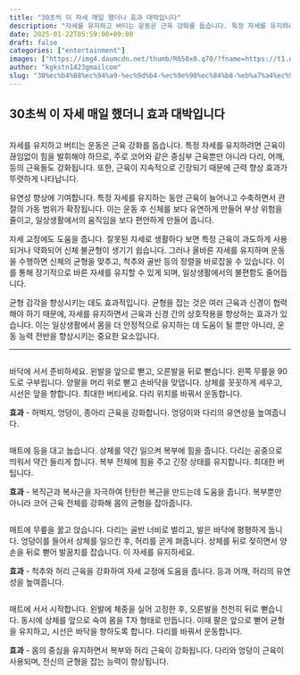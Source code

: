 ```yaml
---
title: "30초씩 이 자세 매일 했더니 효과 대박입니다"
description: "자세를 유지하고 버티는 운동은 근육 강화를 돕습니다. 특정 자세를 유지하려면 근육이 끊임없이 힘을 발휘해야 하므로, 주로 코어와 같은 중심부 근육뿐만 아니라 다리, 어깨, 등의 근육들도 강화됩니다. 또한, 근육이 지속적으로 긴장되기 때문에 근력 향상 효과가 뚜렷하게 나"
date: 2025-01-22T05:59:00+09:00
draft: false
categories: ["entertainment"]
images: ["https://img4.daumcdn.net/thumb/R658x0.q70/?fname=https://t1.daumcdn.net/news/202411/07/tenbody/20241107073036672ozrq.jpg", "https://t1.daumcdn.net/news/202411/07/tenbody/20241107073036934xphj.gif", "https://t1.daumcdn.net/news/202411/07/tenbody/20241107073037160aexw.gif", "https://t1.daumcdn.net/news/202411/07/tenbody/20241107073037520snnu.gif", "https://t1.daumcdn.net/news/202411/07/tenbody/20241107073037855vhah.gif"]
author: "kgkstn1423gmailcom"
slug: "30%ec%b4%88%ec%94%a9-%ec%9d%b4-%ec%9e%90%ec%84%b8-%eb%a7%a4%ec%9d%bc-%ed%96%88%eb%8d%94%eb%8b%88-%ed%9a%a8%ea%b3%bc-%eb%8c%80%eb%b0%95%ec%9e%85%eb%8b%88%eb%8b%a4"
---
```


<h2 >30초씩 이 자세 매일 했더니 효과 대박입니다</h2> <figure ><img src="https://img4.daumcdn.net/thumb/R658x0.q70/?fname=https://t1.daumcdn.net/news/202411/07/tenbody/20241107073036672ozrq.jpg" alt=""/></figure> <p>자세를 유지하고 버티는 운동은 근육 강화를 돕습니다. 특정 자세를 유지하려면 근육이 끊임없이 힘을 발휘해야 하므로, 주로 코어와 같은 중심부 근육뿐만 아니라 다리, 어깨, 등의 근육들도 강화됩니다. 또한, 근육이 지속적으로 긴장되기 때문에 근력 향상 효과가 뚜렷하게 나타납니다.</p> <p>유연성 향상에 기여합니다. 특정 자세를 유지하는 동안 근육이 늘어나고 수축하면서 관절의 가동 범위가 확장됩니다. 이는 운동 후 신체를 보다 유연하게 만들어 부상 위험을 줄이고, 일상생활에서의 움직임을 보다 편안하게 만들어 줍니다.</p> <p>자세 교정에도 도움을 줍니다. 잘못된 자세로 생활하다 보면 특정 근육이 과도하게 사용되거나 약화되어 신체 불균형이 생기기 쉽습니다. 그러나 올바른 자세를 유지하며 운동을 수행하면 신체의 균형을 맞추고, 척추와 골반 등의 정렬을 바로잡을 수 있습니다. 이를 통해 장기적으로 바른 자세를 유지할 수 있게 되며, 일상생활에서의 불편함도 줄어듭니다.</p> <p>균형 감각을 향상시키는 데도 효과적입니다. 균형을 잡는 것은 여러 근육과 신경이 협력해야 하기 때문에, 자세를 유지하면서 근육과 신경 간의 상호작용을 향상하는 효과가 있습니다. 이는 일상생활에서 몸을 더 안정적으로 유지하는 데 도움이 될 뿐만 아니라, 운동 능력 전반을 향상시키는 중요한 요소입니다.</p> <hr /> <figure ><img src="https://t1.daumcdn.net/news/202411/07/tenbody/20241107073036934xphj.gif" alt=""/></figure> <p>바닥에 서서 준비하세요. 왼발을 앞으로 뻗고, 오른발을 뒤로 뻗습니다. 왼쪽 무릎을 90도로 구부립니다. 양팔을 머리 위로 뻗고 손바닥을 맞댑니다. 상체를 꼿꼿하게 세우고, 시선은 앞을 향합니다. 최대한 버티세요. 다리 위치를 바꿔서 운동합니다.</p> <p><strong>효과</strong> - 허벅지, 엉덩이, 종아리 근육을 강화합니다. 엉덩이와 다리의 유연성을 높여줍니다.</p> <figure ><img src="https://t1.daumcdn.net/news/202411/07/tenbody/20241107073037160aexw.gif" alt=""/></figure> <p>매트에 등을 대고 눕습니다. 상체를 약간 일으켜 복부에 힘을 줍니다. 다리는 공중으로 띄워서 약간 들리게 합니다. 복부 전체에 힘을 주고 긴장 상태를 유지합니다. 최대한 버팁니다.</p> <p><strong>효과</strong> - 복직근과 복사근을 자극하여 탄탄한 복근을 만드는데 도움을 줍니다. 복부뿐만 아니라 코어 근육 전체를 강화해 몸의 균형을 잡아줍니다.</p> <figure ><img src="https://t1.daumcdn.net/news/202411/07/tenbody/20241107073037520snnu.gif" alt=""/></figure> <p>매트에 무릎을 꿇고 앉습니다. 다리는 골반 너비로 벌리고, 발은 바닥에 평평하게 둡니다. 엉덩이를 들어서 상체를 일으킨 후, 허리를 곧게 펴줍니다. 상체를 뒤로 젖히면서 양손을 뒤로 뻗어 발꿈치를 잡습니다. 이 자세를 유지하세요.</p> <p><strong>효과</strong> - 척추와 허리 근육을 강화하여 자세 교정에 도움을 줍니다. 등과 어깨, 허리의 유연성을 높여줍니다.</p> <figure ><img src="https://t1.daumcdn.net/news/202411/07/tenbody/20241107073037855vhah.gif" alt=""/></figure> <p>매트에 서서 시작합니다. 왼발에 체중을 실어 고정한 후, 오른발을 천천히 뒤로 뻗습니다. 동시에 상체를 앞으로 숙여 몸을 T자 형태로 만듭니다. 이때 팔은 앞으로 뻗어 균형을 유지하고, 시선은 바닥을 향하도록 합니다. 다리를 바꿔서 운동합니다.</p> <p><strong>효과</strong> - 몸의 중심을 유지하면서 복부와 허리 근육이 강화됩니다. 다리와 엉덩이 근육이 사용되며, 전신의 균형을 잡는 능력이 향상됩니다.</p>